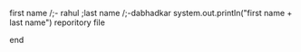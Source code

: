 first name /;- rahul ;last name /;-dabhadkar
system.out.println("first name + last name")
reporitory file

end

